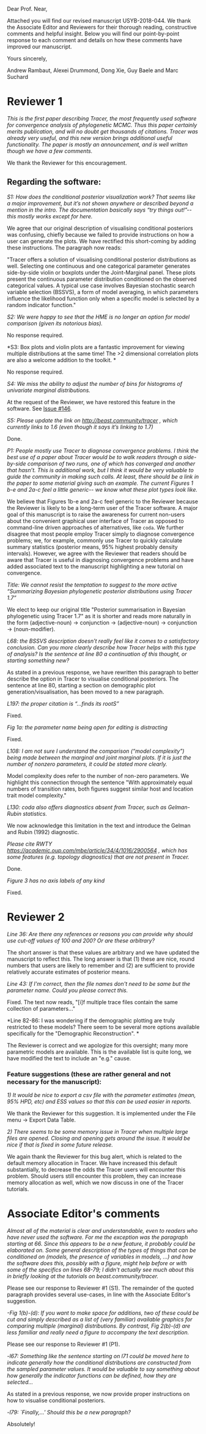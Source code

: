 
Dear Prof. Near,

Attached you will find our revised manuscript USYB-2018-044.   We thank the Associate Editor and Reviewers for their thorough reading, constructive comments and helpful insight.  Below you will find our point-by-point response to each comment and details on how these comments have improved our manuscript.

Yours sincerely,

Andrew Rambaut, Alexei Drummond, Dong Xie, Guy Baele and Marc Suchard


# Reviewer 1

*This is the first paper describing Tracer, the most frequently used software for convergence analysis of phylogenetic MCMC. Thus this paper certainly merits publication, and will no doubt get thousands of citations. Tracer was already very useful, and this new version brings additional useful functionality. The paper is mostly an announcement, and is well written though we have a few comments.*

We thank the Reviewer for this encouragement.

## Regarding the software:

*S1: How does the conditional posterior visualization work? That seems like a major improvement, but it’s not shown anywhere or described beyond a mention in the intro. The documentation basically says “try things out!”-- this mostly works except for here.*

We agree that our original description of visualising conditional posteriors was confusing, chiefly because we failed to provide instructions on how a user can generate the plots.  We have rectified this short-coming by adding these instructions.  The paragraph now reads:

"Tracer offers a solution of visualising conditional posterior distributions as well.
Selecting one continuous and one categorical parameter generates side-by-side violin or boxplots under the Joint-Marginal panel. These plots present the continuous parameter distribution conditioned on the observed categorical values. A typical use case involves Bayesian stochastic search variable selection (BSSVS), a form of model averaging, in which parameters influence the likelihood function only when a specific model is selected by a random indicator function."

*S2: We were happy to see that the HME is no longer an option for model comparison (given its notorious bias).*

No response required.

*S3: Box plots and violin plots are a fantastic improvement for viewing multiple distributions at the same time! The >2 dimensional correlation plots are also a welcome addition to the toolkit. *

No response required.

*S4: We miss the ability to adjust the number of bins for histograms of univariate marginal distributions.*

At the request of the Reviewer, we have restored this feature in the software. See [Issue #146](https://github.com/beast-dev/tracer/issues/146).

*S5: Please update the link on http://beast.community/tracer , which currently links to 1.6 (even though it says it’s linking to 1.7)*

Done.

*P1: People mostly use Tracer to diagnose convergence problems. I think the best use of a paper about Tracer would be to walk readers through a side-by-side comparison of two runs, one of which has converged and another that hasn’t. This is additional work, but I think it would be very valuable to guide the community in making such calls. At least, there should be a link in the paper to some material giving such an example. The current Figures 1 b-e and 2a-c feel a little generic-- we know what these plot types look like.*

We believe that Figures 1b-e and 2a-c feel generic to the Reviewer because the Reviewer is likely to be a long-term user of the Tracer software.  A major goal of this manuscript is to raise the awareness for current non-users about the convenient graphical user interface of Tracer as opposed to command-line driven approaches of alternatives, like `coda`.  We further disagree that most people employ Tracer simply to diagnose convergence problems; we, for example, commonly use Tracer to quickly calculate summary statistics (posterior means, 95% highest probably density intervals).  However, we agree with the Reviewer that readers should be aware that Tracer is useful in diagnosing convergence problems and have added associated text to the manuscript highlighting a new tutorial on convergence.

*Title: We cannot resist the temptation to suggest to the more active “Summarizing Bayesian phylogenetic posterior distributions using Tracer 1.7”*

We elect to keep our original title "Posterior summarisation in Bayesian phylogenetic using Tracer 1.7" as it is shorter and reads more naturally in the form (adjective-noun) -> conjunction -> (adjective-noun) -> conjunction -> (noun-modifier).

*L68: the BSSVS description doesn’t really feel like it comes to a satisfactory conclusion. Can you more clearly describe how Tracer helps with this type of analysis? Is the sentence at line 80 a continuation of this thought, or starting something new?*

As stated in a previous response, we have rewritten this paragraph to better describe the option in Tracer to visualise conditional posteriors.
The sentence at line 80, starting a section on demographic plot generation/visualisation, has been moved to a new paragraph.

*L197: the proper citation is “...finds its rootS”*

Fixed.

*Fig 1a: the parameter name being open for editing is distracting*

Fixed.

*L108: I am not sure I understand the comparison (“model complexity”) being made between the marginal and joint marginal plots. If it is just the number of nonzero parameters, it could be stated more clearly.*

Model complexity does refer to the number of non-zero parameters.  We highlight this connection through the sentence "With approximately equal numbers of transition rates, both figures suggest similar host and location trait model complexity."

*L130: coda also offers diagnostics absent from Tracer, such as Gelman-Rubin statistics.*

We now acknowledge this limitation in the text and introduce the Gelman and Rubin (1992) diagnostic.

*Please cite RWTY https://academic.oup.com/mbe/article/34/4/1016/2900564 , which has some features (e.g. topology diagnostics) that are not present in Tracer.*

Done.

*Figure 3 has no axis labels of any kind*

Fixed.

# Reviewer 2

*Line 36: Are there any references or reasons you can provide why should use cut-off values of 100 and 200? Or are these arbitrary?*

The short answer is that these values are arbitrary and we have updated the manuscript to reflect this.  The long answer is that (1) these are nice, round numbers that users are likely to remember and (2) are sufficient to provide relatively accurate estimates of posterior means.

*Line 43: If I'm correct, then the file names don't need to be same but the parameter name. Could you please correct this.*

Fixed.  The text now reads, "[i]f multiple trace files contain the same collection of parameters..."

*Line 82-86: I was wondering if the demographic plotting are truly restricted to these models? There seem to be several more options available specifically for the "Demographic Reconstruction". *

The Reviewer is correct and we apologize for this oversight; many more parametric models are available.  This is the available list is quite long, we have modified the text to include an "e.g." cause.

### Feature suggestions (these are rather general and not necessary for the manuscript):

*1) It would be nice to export a csv file with the parameter estimates (mean, 95% HPD,  etc) and ESS values so that this can be used easier in reports.*

We thank the Reviewer for this suggestion.  It is implemented under the File menu -> Export Data Table.

*2) There seems to be some memory issue in Tracer when multiple large files are opened. Closing and opening gets around the issue. It would be nice if that is fixed in some future release.*

We again thank the Reviewer for this bug alert, which is related to the default memory allocation in Tracer. We have increased this default substantially, to decrease the odds the Tracer users will encounter this problem. Should users still encounter this problem, they can increase memory allocation as well, which we now discuss in one of the Tracer tutorials. 

# Associate Editor's comments

*Almost all of the material is clear and understandable, even to readers who have never used the software. For me the exception was the paragraph starting at 66. Since this appears to be a new feature, it probably could be elaborated on. Some general description of the types of things that can be conditioned on (models, the presence of variables in models, ...) and how the software does this, possibly with a figure, might help before or with some of the specifics on lines 68-79; I didn't actually see much about this in briefly looking at the tutorials on beast.community/tracer.*

Please see our response to Reviewer #1 (S1).  The remainder of the quoted paragraph provides several use-cases, in line with the Associate Editor's suggestion.

*-Fig 1(b)-(d): If you want to make space for additions, two of these could be cut and simply described as a list of (very familiar) available graphics for comparing multiple (marginal) distributions. By contrast, Fig 2(b)-(d) are less familiar and really need a figure to accompany the text description.*

Please see our response to Reviewer #1 (P1).

*-l67: Something like the sentence starting on l71 could be moved here to indicate generally how the conditional distributions are constructed from the sampled parameter values. It would be valuable to say something about how generally the indicator functions can be defined, how they are selected...*

As stated in a previous response, we now provide proper instructions on how to visualise conditional posteriors.

*-l79: `Finally,...' Should this be a new paragraph?*

Absolutely!

